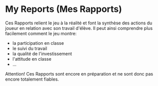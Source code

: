 # My Reports (Mes Rapports)

Ces Rapports relient le jeu à la réalité et font la synthèse des actions du joueur en relation avec son travail d'élève. Il peut ainsi comprendre plus facilement comment le jeu montre:
- la participation en classe
- le suivi du travail
- la qualité de l'investissement
- l'attitude en classe
- ...

Attention! Ces Rapports sont encore en préparation et ne sont donc pas encore totalement fiables.


